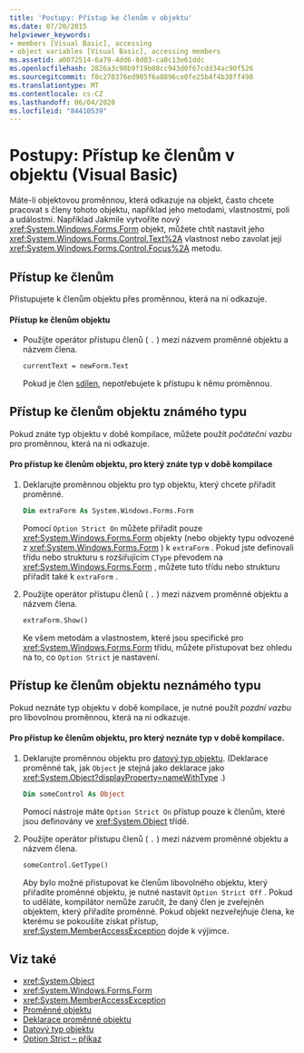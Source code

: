 ```yaml
---
title: 'Postupy: Přístup ke členům v objektu'
ms.date: 07/20/2015
helpviewer_keywords:
- members [Visual Basic], accessing
- object variables [Visual Basic], accessing members
ms.assetid: a0072514-6a79-4dd6-8d03-ca8c13e61ddc
ms.openlocfilehash: 2826a3c98b9f19b08cc943d0f67cdd34ac90f526
ms.sourcegitcommit: f8c270376ed905f6a8896ce0fe25b4f4b38ff498
ms.translationtype: MT
ms.contentlocale: cs-CZ
ms.lasthandoff: 06/04/2020
ms.locfileid: "84410539"
---
```

# <a name="how-to-access-members-of-an-object-visual-basic"></a>Postupy: Přístup ke členům v objektu (Visual Basic)

Máte-li objektovou proměnnou, která odkazuje na objekt, často chcete pracovat s členy tohoto objektu, například jeho metodami, vlastnostmi, poli a událostmi. Například Jakmile vytvoříte nový <xref:System.Windows.Forms.Form> objekt, můžete chtít nastavit jeho <xref:System.Windows.Forms.Control.Text%2A> vlastnost nebo zavolat její <xref:System.Windows.Forms.Control.Focus%2A> metodu.

## <a name="accessing-members"></a>Přístup ke členům

Přistupujete k členům objektu přes proměnnou, která na ni odkazuje.

#### <a name="to-access-members-of-an-object"></a>Přístup ke členům objektu

- Použijte operátor přístupu členů ( `.` ) mezi názvem proměnné objektu a názvem člena.

    ```vb
    currentText = newForm.Text
    ```

    Pokud je člen [sdílen](../../../language-reference/modifiers/shared.md), nepotřebujete k přístupu k němu proměnnou.

## <a name="accessing-members-of-an-object-of-known-type"></a>Přístup ke členům objektu známého typu

Pokud znáte typ objektu v době kompilace, můžete použít *počáteční vazbu* pro proměnnou, která na ni odkazuje.

#### <a name="to-access-members-of-an-object-for-which-you-know-the-type-at-compile-time"></a>Pro přístup ke členům objektu, pro který znáte typ v době kompilace

1. Deklarujte proměnnou objektu pro typ objektu, který chcete přiřadit proměnné.

    ```vb
    Dim extraForm As System.Windows.Forms.Form
    ```

    Pomocí `Option Strict On` můžete přiřadit pouze <xref:System.Windows.Forms.Form> objekty (nebo objekty typu odvozené z <xref:System.Windows.Forms.Form> ) k `extraForm` . Pokud jste definovali třídu nebo strukturu s rozšiřujícím `CType` převodem na <xref:System.Windows.Forms.Form> , můžete tuto třídu nebo strukturu přiřadit také k `extraForm` .

2. Použijte operátor přístupu členů ( `.` ) mezi názvem proměnné objektu a názvem člena.

    ```vb
    extraForm.Show()
    ```

    Ke všem metodám a vlastnostem, které jsou specifické pro <xref:System.Windows.Forms.Form> třídu, můžete přistupovat bez ohledu na to, co `Option Strict` je nastavení.

## <a name="accessing-members-of-an-object-of-unknown-type"></a>Přístup ke členům objektu neznámého typu

Pokud neznáte typ objektu v době kompilace, je nutné použít *pozdní vazbu* pro libovolnou proměnnou, která na ni odkazuje.

#### <a name="to-access-members-of-an-object-for-which-you-do-not-know-the-type-at-compile-time"></a>Pro přístup ke členům objektu, pro který neznáte typ v době kompilace.

1. Deklarujte proměnnou objektu pro [datový typ objektu](../../../language-reference/data-types/object-data-type.md). (Deklarace proměnné tak, jak `Object` je stejná jako deklarace jako <xref:System.Object?displayProperty=nameWithType> .)

    ```vb
    Dim someControl As Object
    ```

    Pomocí nástroje máte `Option Strict On` přístup pouze k členům, které jsou definovány ve <xref:System.Object> třídě.

2. Použijte operátor přístupu členů ( `.` ) mezi názvem proměnné objektu a názvem člena.

    ```vb
    someControl.GetType()
    ```

    Aby bylo možné přistupovat ke členům libovolného objektu, který přiřadíte proměnné objektu, je nutné nastavit `Option Strict Off` . Pokud to uděláte, kompilátor nemůže zaručit, že daný člen je zveřejněn objektem, který přiřadíte proměnné. Pokud objekt nezveřejňuje člena, ke kterému se pokoušíte získat přístup, <xref:System.MemberAccessException> dojde k výjimce.

## <a name="see-also"></a>Viz také

- <xref:System.Object>
- <xref:System.Windows.Forms.Form>
- <xref:System.MemberAccessException>
- [Proměnné objektu](object-variables.md)
- [Deklarace proměnné objektu](object-variable-declaration.md)
- [Datový typ objektu](../../../language-reference/data-types/object-data-type.md)
- [Option Strict – příkaz](../../../language-reference/statements/option-strict-statement.md)
